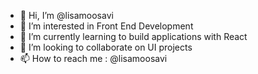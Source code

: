 - 👋 Hi, I’m @lisamoosavi
- 👀 I’m interested in Front End Development
- 🌱 I’m currently learning to build applications with React
- 💞️ I’m looking to collaborate on UI projects
- 📫 How to reach me : @lisamoosavi

<!---
lisamoosavi/lisamoosavi is a ✨ special ✨ repository because its `README.md` (this file) appears on your GitHub profile.
You can click the Preview link to take a look at your changes.
--->
